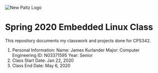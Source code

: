 ![New Paltz Logo](https://www.newpaltz.edu/media/identity/logos/newpaltzlogo.jpg)

# Spring 2020 Embedded Linux Class

This repository documents my classwork and projects done for CPS342.

  1. Personal Information:
    Name: James Kurlander
    Major: Computer Engineering
    ID: N03371595
    Year: Senior
  2. Class Start Date: Jan 22, 2020
  3. Class End Date: May 6, 2020
